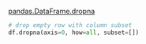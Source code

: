 
[pandas.DataFrame.dropna](https://pandas.pydata.org/docs/reference/api/pandas.DataFrame.dropna.html)

```python
# drop empty row with column subset 
df.dropna(axis=0, how=all, subset=[])
```